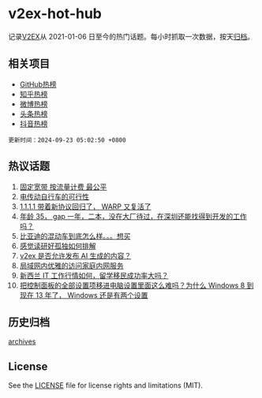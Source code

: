 # v2ex-hot-hub

 记录[V2EX](https://www.v2ex.com/)从 2021-01-06 日至今的热门话题。每小时抓取一次数据，按天[归档](archives)。
 
 ## 相关项目

- [GitHub热榜](https://github.com/it985/github-hot-hub)
- [知乎热榜](https://github.com/it985/zhihu-hot-hub)
- [微博热榜](https://github.com/it985/weibo-hot-hub)
- [头条热榜](https://github.com/it985/toutiao-hot-hub)
- [抖音热榜](https://github.com/it985/douyin-hot-hub)


 `更新时间：2024-09-23 05:02:50 +0800`

## 热议话题

1. [固定宽带 按流量计费 最公平](https://www.v2ex.com/t/1074762)
1. [电传动自行车的可行性](https://www.v2ex.com/t/1074808)
1. [1.1.1.1 带着新协议回归了， WARP 又复活了](https://www.v2ex.com/t/1074753)
1. [年龄 35， gap 一年，二本，没在大厂待过，在深圳还能找得到开发的工作吗？](https://www.v2ex.com/t/1074780)
1. [比亚迪的混动车到底怎么样。。。想买](https://www.v2ex.com/t/1074794)
1. [感觉读研好孤独如何排解](https://www.v2ex.com/t/1074849)
1. [v2ex 是否允许发布 AI 生成的内容？](https://www.v2ex.com/t/1074827)
1. [局域网内优雅的访问家庭内网服务](https://www.v2ex.com/t/1074771)
1. [新西兰 IT 工作行情如何，留学移民成功率大吗？](https://www.v2ex.com/t/1074768)
1. [把控制面板的全部设置项移进电脑设置里面这么难吗？为什么 Windows 8 到现在 13 年了， Windows 还是有两个设置](https://www.v2ex.com/t/1074801)

## 历史归档

[archives](archives)

## License

See the [LICENSE](LICENSE) file for license rights and limitations (MIT).
